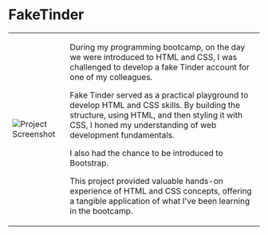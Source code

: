 # FakeTinder

<table>
  <tr>
    <td>
      <img src="https://github.com/pedroMoreira96/FakeTinder/assets/159487606/c3fd74f4-a22a-4210-9f4b-677a2d248c1f" alt="Project Screenshot" style="max-width: 100%; height: auto;">
    </td>
    <td>
      <p>During my programming bootcamp, on the day we were introduced to HTML and CSS, I was challenged to develop a fake Tinder account for one of my colleagues.</p>
      <p>Fake Tinder served as a practical playground to develop HTML and CSS skills. By building the structure, using HTML, and then styling it with CSS, I honed my understanding of web development 
        fundamentals.</p>
      <p>I also had the chance to be introduced to Bootstrap.</p>
      <p>This project provided valuable hands-on experience of HTML and CSS concepts, offering a tangible application of what I've been learning in the bootcamp.</p>
    </td>
  </tr>
</table>

